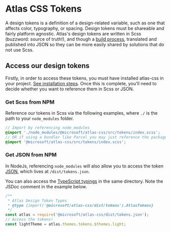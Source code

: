 # Atlas CSS Tokens

A design tokens is a definition of a design-related variable, such as one that affects color, typography, or spacing. Design tokens must be shareable and fairly platform agnostic. Atlas's design tokens are written in Scss (buzzword: source of truth!), and though a [build process](../tokens/index.js), translated and published into JSON so they can be more easily shared by solutions that do not use Scss.

## Access our design tokens

Firstly, in order to access these tokens, you must have installed atlas-css in your project. [See installation steps]('../../../README.md). Once this is complete, you'll need to decide whether you want to reference them in Scss or JSON.

### Get Scss from NPM

Reference our tokens in Scss via the following examples, where `./` is the path to your `node_modules` folder.

```scss
// Import by referencing node_modules
@import './node_modules/@microsoft/atlas-css/src/tokens/index.scss';
// OR if using a bundler like Parcel you may just reference the package directly
@import '@microsoft/atlas-css/src/tokens/index.scss';
```

### Get JSON from NPM

In NodeJs, referencing `node_modules` will also allow you to access the token [JSON](http://unpkg.com/browse/@microsoft/atlas-css/dist/tokens.json), which lives at `/dist/tokens.json`.

You can also access the [TypeScript typings](https://unpkg.com/browse/@microsoft/atlas-css/dist/tokens.d.ts) in the same directory. Note the JSDoc comment in the example below.

```js
/**
 * Atlas Design Token Types
 * @type {import('@microsoft/atlas-css/dist/tokens').AtlasTokens}
 */
const atlas = require('@microsoft/atlas-css/dist/tokens.json');
// Access the tokens!
const lightTheme = atlas.themes.tokens.$themes.light;
```
